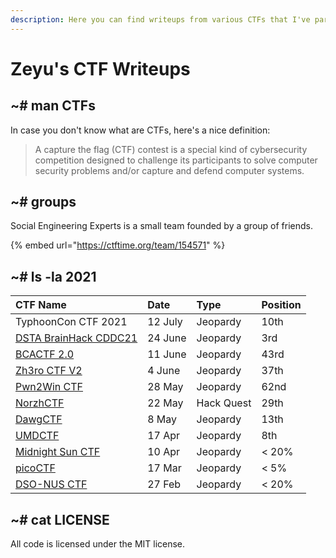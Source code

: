 ```yaml
---
description: Here you can find writeups from various CTFs that I've participated in.
---
```


# Zeyu's CTF Writeups

## ~\# man CTFs

In case you don't know what are CTFs, here's a nice definition:

> A capture the flag \(CTF\) contest is a special kind of cybersecurity competition designed to challenge its participants to solve computer security problems and/or capture and defend computer systems.

## ~\# groups

Social Engineering Experts is a small team founded by a group of friends.

{% embed url="https://ctftime.org/team/154571" %}

## ~\# ls -la 2021

| CTF Name | Date | Type | Position |
| :--- | :--- | :--- | :--- |
| TyphoonCon CTF 2021 | 12 July | Jeopardy | 10th |
| [DSTA BrainHack CDDC21](2021/dsta-brainhack-cddc21/) | 24 June | Jeopardy | 3rd |
| [BCACTF 2.0](2021/bcactf-2.0/) | 11 June | Jeopardy | 43rd |
| [Zh3ro CTF V2](2021/zh3ro-ctf-v2/) | 4 June | Jeopardy | 37th |
| [Pwn2Win CTF](2021/pwn2win-ctf-2021/) | 28 May | Jeopardy | 62nd |
| [NorzhCTF](2021/norzhctf-2021/) | 22 May | Hack Quest | 29th |
| [DawgCTF](2021/dawgctf-2021/) | 8 May | Jeopardy | 13th |
| [UMDCTF](2021/umdctf-2021/) | 17 Apr | Jeopardy | 8th |
| [Midnight Sun CTF](2021/midnight-sun-ctf/) | 10 Apr | Jeopardy | &lt; 20% |
| [picoCTF](2021/picoctf/) | 17 Mar | Jeopardy | &lt; 5% |
| [DSO-NUS CTF](2021/dso-nus-ctf/) | 27 Feb | Jeopardy | &lt; 20% |

## ~\# cat LICENSE

All code is licensed under the MIT license.

